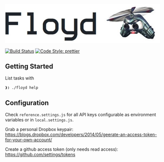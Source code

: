 ![Jet Force Gemini](docs/floyd.jpg)

[![Build Status](https://img.shields.io/travis/hurrymaplelad/floyd.svg?branch=master&style=flat-square)](https://travis-ci.org/hurrymaplelad/floyd)
[![Code Style: prettier](https://img.shields.io/badge/code_style-prettier-ff69b4.svg?style=flat-square)](https://github.com/prettier/prettier)

## Getting Started

List tasks with

    ❱❭ ./floyd help

## Configuration

Check `reference.settings.js` for all API keys configurable as environment variables or in `local.settings.js`.

Grab a personal Dropbox keypair: https://blogs.dropbox.com/developers/2014/05/geerate-an-access-token-for-your-own-account/

Create a github access token (only needs read access): https://github.com/settings/tokens
